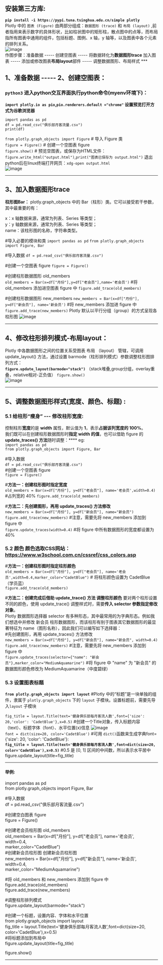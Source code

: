 ## 安装第三方库:  
**`pip install -i https://pypi.tuna.tsinghua.edu.cn/simple plotly`**    
Plotly 中的 `图表 (Figure)` 由两部分组成：`数据图形 (trace)` 和 `布局 (layout)` ,前者指用来表示数字的具体形状，比如柱状图中的矩形柱，散点图中的点等，而布局指所有图表中通用的组件，包括标题、图例、x 轴，y 轴等，以及图表中各个元素的排列关系。  
![image](https://github.com/user-attachments/assets/d3ddd521-5c6c-49f4-9ff2-2e23500af5ee)   
作图步骤：准备数据 ----- 创建空图表 ----- 将数据转化为**数据图形trace** 加入图表 ----- 添加或修改图表**布局layout**部件 ----- 调整数据图形、布局样式 ***  
## 1、准备数据 ----- 2、创建空图表：     
### `python3` 进入python交互界面执行python命令(myenv环境下)：  
**`import plotly.io as pio`,`pio.renderers.default ="chrome"` 设置预览打开方式为谷歌浏览器**  

`import pandas as pd`   
`df = pd.read_csv("俱乐部月客流量.csv")`  
`print(df)`  
  
`from plotly.graph_objects import Figure` # 导入 Figure 类  
`figure = Figure()` # 创建一个空图表 figure  
`figure.show()` # 预览空图表，或保存为HTML文件：`figure.write_html("output.html")`,`print("图表已保存为 output.html")` 退出python后在linux终端打开网页：`xdg-open output.html`  
![image](https://github.com/user-attachments/assets/c68bcdb6-7e71-422e-a3a9-a9b99902f1d6)  
*** 
## 3、加入数据图形trace    
**柱形图Bar：** plotly.graph_objects 中的 Bar（柱形）类。它可以接受若干参数，其中最重要的有：  

x：x 轴数据来源，通常为列表、Series 等类型；  
y：y 轴数据来源，通常为列表、Series 等类型；  
name：该柱形图的名称，字符串类型。   
   
#导入必要的模块和类
`import pandas as pd`
`from plotly.graph_objects import Figure, Bar`
  
#导入数据
`df = pd.read_csv("俱乐部月客流量.csv")`
  
#创建一个空图表 figure
`figure = Figure()`
   
#创建柱形数据图形 old_members  
`old_members = Bar(x=df["月份"],y=df["老会员"],name='老会员')`
#将 old_members 添加进空图表 figure 中
`figure.add_trace(old_members)`

  
#创建柱形数据图形 new_members
`new_members = Bar(x=df["月份"], y=df["新会员"], name='新会员')`
#将 new_members 添加进 figure 中
`figure.add_trace(new_members)`
Plotly  默认以平行分组（group）的方式呈现各柱形图
![image](https://github.com/user-attachments/assets/9244e3dd-d693-445b-9b85-4ae27685f20b)  
***   
## 4、修改柱形排列模式-布局layout：  
Plotly 中各数据图形之间的位置关系受图表 布局 （layout） 管辖，可调用 update_layout() 方法，通过设置 barmode（柱形排列模式）参数调整柱形图排列方式：  
**`figure.update_layout(barmode="stack")`**  （stack堆叠,group分组，overlay重叠，relative相对-正负值）
`figure.show()`  
![image](https://github.com/user-attachments/assets/ab1c2ce2-6f6e-4091-a9c8-bf07607145c1)  

*** 
## 5、调整数据图形样式(宽度、颜色、标题) :  
### 5.1 给柱形“瘦身” --- 修改柱形宽度:
控制柱形**宽度**的是 **width** 属性，默认值为 **1**，表示**占据该列宽度的 100%**。  
我们既可以在创建柱形数据图形时**指定 width 的值**，也可以借助 figure 的  **update_traces() 方法**随时调整：****
eg:  
`import pandas as pd`  
`from plotly.graph_objects import Figure, Bar`  
  
#导入数据  
`df = pd.read_csv("俱乐部月客流量.csv")`  
#创建一个空图表 figure   
`figure = Figure()`  
  
#**方法一：创建柱形图时指定宽度**   
`old_members = Bar(x=df["月份"], y=df["老会员"], name='老会员',width=0.4)`   #占列宽的 40%
`figure.add_trace(old_members)`  
  
#**方法二：先创建图形，再用 update_traces() 方法修改**   
`new_members = Bar(x=df["月份"], y=df["新会员"], name="新会员")`  
`figure.add_trace(new_members)`  #注意，需要先将 new_members 添加到 figure 中   
`figure.update_traces(width=0.4)`  #将 figure 中所有数据图形的宽度都设置为 40%  

### 5.2 颜色 颜色选取CSS网站：https://www.w3school.com.cn/cssref/css_colors.asp  
  
#**方法一：创建柱形图时指定柱形颜色**   
`old_members = Bar(x=df["月份"], y=df["老会员"], name='老会员',width=0.4,marker_color="CadetBlue")`  # 将柱形颜色设置为 CadetBlue（学员蓝）   
`figure.add_trace(old_members)`    
  
#**方法二：创建完成后借助 update_trace() 方法 调整柱形颜色** 要对两个柱形设置不同的颜色，使用 update_trace() 调整样式时，需要**传入 selector 参数指定修改对象**。     
Plotly 数据图形选择器 selector 有多种形态，其中最常用的为字典形态。例如我们想选中并修改 新会员 柱形数据图形，而该柱形有别于图表其它数据图形的最显著特征为 name（图形名称），因此我们可以编写如下选择器：  
#先创建图形，再用 update_traces() 方法修改  
`new_members = Bar(x=df["月份"], y=df["新会员"], name="新会员", width=0.4)`  
`figure.add_trace(new_members)` #注意，需要先将 new_members 添加到 figure 中    
`figure.update_traces(selector={"name": "新会员"},marker_color="MediumAquamarine")` #将 figure 中 "name" 为 "新会员" 的数据图形颜色修改为 MediumAquamarine（中度碧绿）    

### 5.3 设置图表标题   
  
**`from plotly.graph_objects import layout`** #Plotly 中的“标题”是一块单独的组件，隶属于 `plotly.graph_objects` 下的 `layout` 子模块。设置标题前，需要先导入`layout` 子模块
  
`fig_title = layout.Title(text='健身俱乐部每月客流人数',font={'size': 20,'color': 'CadetBlue'},x=0.5)`  #创建一个Title对象，传入标题内容（text）、标题字体（font）、水平位置(x)信息
![image](https://github.com/user-attachments/assets/bf621c7b-0479-4a04-b21c-c40210b1d30b)  
`font = dict(size=20, color='CadetBlue')` #可用 `dict()`函数来生成字典font={'size': 20, 'color': 'CadetBlue'}:  
**`fig_title = layout.Title(text='健身俱乐部每月客流人数',font=dict(size=20, color='CadetBlue'),x=0.5)`**  #0.5 是 [0, 1] 区间的中间数，所以表示水平居中  
figure.update_layout(title=fig_title)

*** 
#### 举例:   
import pandas as pd  
from plotly.graph_objects import Figure, Bar  
  
#导入数据  
df = pd.read_csv("俱乐部月客流量.csv")  
  
#创建空白图表 figure  
figure = Figure()  
  
#创建老会员柱形图 old_members  
old_members = Bar(x=df["月份"], y=df["老会员"], name='老会员',  
                  width=0.4,  
                  marker_color="CadetBlue")  
#创建新会员柱形图 创建新会员柱形图  
new_members = Bar(x=df["月份"], y=df["新会员"], name='新会员',  
                  width=0.4,  
                  marker_color="MediumAquamarine")  
  
#将 old_members 和 new_members 添加到 figure 中  
figure.add_trace(old_members)  
figure.add_trace(new_members)  
    
#调整柱形排列模式  
figure.update_layout(barmode="stack")  
  
#创建一个标题，设置内容、字体和水平位置  
from plotly.graph_objects import layout  
fig_title = layout.Title(text='健身俱乐部每月客流人数',font=dict(size=20, color='CadetBlue'),x=0.5)  
#将标题添加到布局中  
figure.update_layout(title=fig_title)  
  
figure.show()  
*** 


















    

